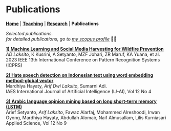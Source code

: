 # Publications
**[Home](/)** | **[Teaching](/teach)** | **[Research](/research)** | **Publications**

*Selected publications.<br />
for detailed publications, go to [my scopus profile](https://www.scopus.com/authid/detail.uri?authorId=57200217326)* 👨‍🎓

**[1) Machine Learning and Social Media Harvesting for Wildfire Prevention](https://ieeexplore.ieee.org/abstract/document/10179001)**<br />
*AD Laksito*, K Kusrini, A Setyanto, MZF Johari, ZR Maruf, KA Yuana, et al.<br />
2023 IEEE 13th International Conference on Pattern Recognition Systems (ICPRS)

**[2) Hate speech detection on Indonesian text using word embedding method-global vector](https://ijai.iaescore.com/index.php/IJAI/article/view/22391)**<br />
Mardhiya Hayaty, *Arif Dwi Laksito*, Sumarni Adi.<br />
IAES International Journal of Artificial Intelligence (IJ-AI), Vol 12 No 4

**[3) Arabic language opinion mining based on long short-term memory (LSTM)](https://www.mdpi.com/2076-3417/12/9/4140)**<br />
Arief Setyanto, *Arif Laksito*, Fawaz Alarfaj, Mohammed Alreshoodi, Irwan Oyong, Mardhiya Hayaty, Abdullah Alomair, Naif Almusallam, Lilis Kurniasari<br />
Applied Science, Vol 12 No 9
